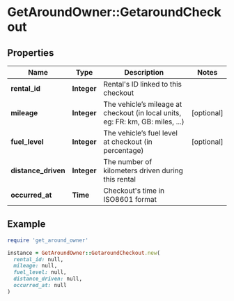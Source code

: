 # GetAroundOwner::GetaroundCheckout

## Properties

| Name | Type | Description | Notes |
| ---- | ---- | ----------- | ----- |
| **rental_id** | **Integer** | Rental&#39;s ID linked to this checkout |  |
| **mileage** | **Integer** | The vehicle’s mileage at checkout (in local units, eg: FR: km, GB: miles, ...) | [optional] |
| **fuel_level** | **Integer** | The vehicle’s fuel level at checkout (in percentage) | [optional] |
| **distance_driven** | **Integer** | The number of kilometers driven during this rental |  |
| **occurred_at** | **Time** | Checkout&#39;s time in ISO8601 format |  |

## Example

```ruby
require 'get_around_owner'

instance = GetAroundOwner::GetaroundCheckout.new(
  rental_id: null,
  mileage: null,
  fuel_level: null,
  distance_driven: null,
  occurred_at: null
)
```

